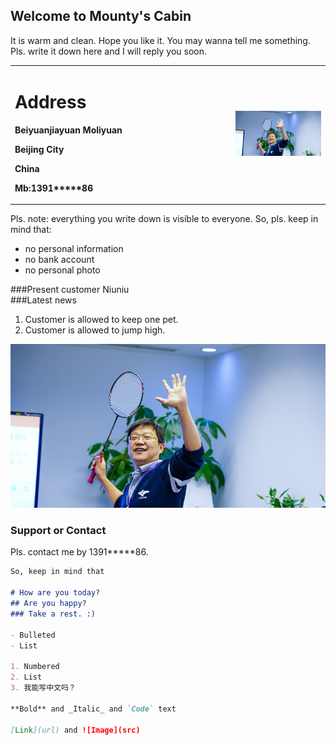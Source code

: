## Welcome to Mounty's Cabin

It is warm and clean. Hope you like it.
You may wanna tell me something. Pls. write it down here and I will reply you soon.

<table border="0">
	<tr>
		<td width="70%">
			<h1> Address</h1>
			<p> <b>Beiyuanjiayuan Moliyuan</b></p>
			<p> <b>Beijing City</b></p>
			<p> <b>China</b></p>
			<p> <b>Mb:1391*****86</b></p>
		</td>
		<td width="30%">
			<img src="/badmt1.jpg" width="100%">
		</td>
	</tr>
</table>
	
Pls. note: everything you write down is visible to everyone. So, pls. keep in mind that:
- no personal information
- no bank account
- no personal photo

###Present customer
 Niuniu  
###Latest news  
 1. Customer is allowed to keep one pet.
 2. Customer is allowed to jump high.

![Image](badmt1.jpg)

### Support or Contact

Pls. contact me by 1391*****86.

```markdown
So, keep in mind that

# How are you today?
## Are you happy?
### Take a rest. :)

- Bulleted
- List

1. Numbered
2. List
3. 我能写中文吗？

**Bold** and _Italic_ and `Code` text

[Link](url) and ![Image](src)
```